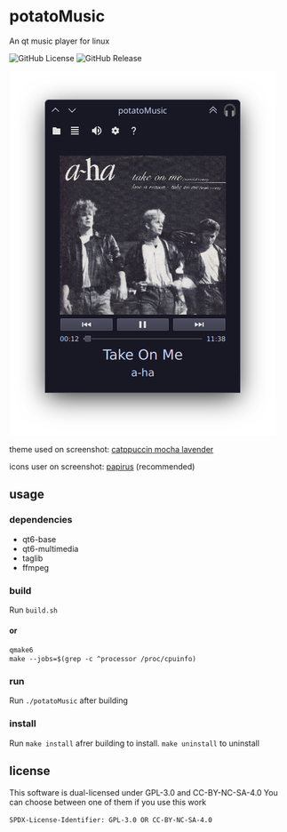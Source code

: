 # potatoMusic
An qt music player for linux

![GitHub License](https://img.shields.io/github/license/slashpotato/potatoMusic?style=flat-square&labelColor=black&color=white%20)
![GitHub Release](https://img.shields.io/github/v/release/slashpotato/potatoMusic?display_name=tag&style=flat-square&labelColor=black&color=white)

![screenshot1](https://github.com/slashpotato/potatoMusic/blob/master/screenshot1.png?raw=true)

theme used on screenshot: [catppuccin mocha lavender](https://github.com/catppuccin/kde)

icons user on screenshot: [papirus](https://github.com/PapirusDevelopmentTeam/papirus-icon-theme) (recommended)
## usage
### dependencies 
- qt6-base
- qt6-multimedia
- taglib
- ffmpeg
### build
Run `build.sh`

#### **or**
```shell
qmake6
make --jobs=$(grep -c ^processor /proc/cpuinfo)
```
### run
Run `./potatoMusic` after building
### install
Run `make install` afrer building to install. `make uninstall` to uninstall
## license
This software is dual-licensed under GPL-3.0 and CC-BY-NC-SA-4.0 
You can choose between one of them if you use this work

`SPDX-License-Identifier: GPL-3.0 OR CC-BY-NC-SA-4.0`
